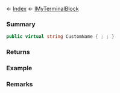 ← [Index](Api-Index) ← [IMyTerminalBlock](Sandbox.ModAPI.Ingame.IMyTerminalBlock)

### Summary

```csharp
public virtual string CustomName { ; ; }
```

### Returns

### Example

### Remarks

